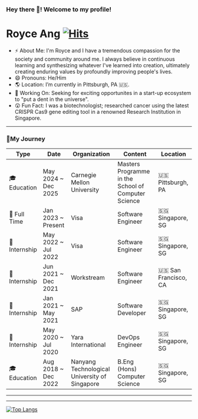### Hey there 👋! Welcome to my profile!

# Royce Ang [![Hits](https://hits.seeyoufarm.com/api/count/incr/badge.svg?url=https%3A%2F%2Fgithub.com%2Froyc0003%2Fhit-counter&count_bg=%2379C83D&title_bg=%23555555&icon=&icon_color=%23E7E7E7&title=hits&edge_flat=false)](https://hits.seeyoufarm.com)


- ⚡ About Me: I'm Royce and I have a tremendous compassion for the society and community around me. 
I always believe in continuous learning and synthesizing whatever I've learned into creation, ultimately creating enduring values by profoundly improving people's lives. 
- 😄 Pronouns: He/Him
- 🌎 Location: I’m currently in Pittsburgh, PA 🇺🇸.
- 🔭 Working On: Seeking for exciting opportunites in a start-up ecosystem to "put a dent in the universe".
- 😲 Fun Fact: I was a biotechnologist; researched cancer using the latest CRISPR Cas9 gene editing tool in a renowned Research Institution in Singapore.

---

### 🌟My Journey
| Type           | Date        | Organization   | Content | Location   |
| --------       | --------    | --------       | --------| --------   |     
| 🎓Education    | May 2024 ~ Dec 2025    | Carnegie Mellon University | Masters Programme in the School of Computer Science                                            | 🇺🇸 Pittsburgh, PA |
| 🚀 Full Time   | Jan 2023 ~ Present     | Visa | Software Engineer                                                     | 🇸🇬 Singapore, SG     |
| 🚀Internship   | May 2022 ~ Jul 2022    | Visa | Software Engineer                                                      | 🇸🇬 Singapore, SG     |
| 🚀Internship   | Jun 2021 ~ Dec 2021    | Workstream | Software Engineer                                                | 🇺🇸 San Francisco, CA |
| 🚀Internship   | Jan 2021 ~ May 2021    | SAP | Software Developer                                                      | 🇸🇬 Singapore, SG     |
| 🚀Internship   | May 2020 ~ Jul 2020    | Yara International | DevOps Engineer                                          | 🇸🇬 Singapore, SG     |
| 🎓Education    | Aug 2018 ~ Dec 2022    | Nanyang Technological University of Singapore | B.Eng (Hons) Computer Science | 🇸🇬 Singapore, SG     |

---


---
  
[![Top Langs](https://github-readme-stats.vercel.app/api/top-langs/?username=royc0003&hide=jupyter%20notebook)](https://github.com/anuraghazra/github-readme-stats)
